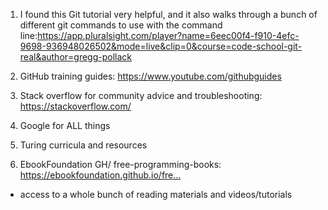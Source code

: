 1. I found this Git tutorial very helpful, and it also walks through a bunch of different git commands to use with the command line:https://app.pluralsight.com/player?name=6eec00f4-f910-4efc-9698-936948026502&mode=live&clip=0&course=code-school-git-real&author=gregg-pollack

2. GitHub training guides: https://www.youtube.com/githubguides

3. Stack overflow for community advice and troubleshooting: https://stackoverflow.com/

4. Google for ALL things

5. Turing curricula and resources

6.  EbookFoundation GH/ free-programming-books: https://ebookfoundation.github.io/fre…
- access to a whole bunch of reading materials and videos/tutorials
